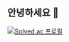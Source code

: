 ## 안녕하세요 👋

<!--
**ufo9430/ufo9430** is a ✨ _special_ ✨ repository because its `README.md` (this file) appears on your GitHub profile.

Here are some ideas to get you started:

- 🔭 I’m currently working on ...
- 🌱 I’m currently learning ...
- 👯 I’m looking to collaborate on ...
- 🤔 I’m looking for help with ...
- 💬 Ask me about ...
- 📫 How to reach me: ...
- 😄 Pronouns: ...
- ⚡ Fun fact: ...
-->
[![Solved.ac 프로필](http://mazassumnida.wtf/api/generate_badge?boj=ufo9430)](https://solved.ac/ufo9430)


